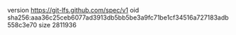 version https://git-lfs.github.com/spec/v1
oid sha256:aaa36c25ceb6077ad3913db5bb5be3a9fc71be1cf34516a727183adb558c3e70
size 2811936
